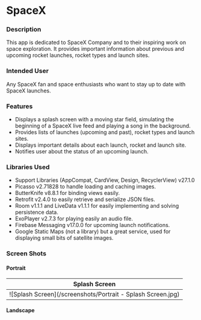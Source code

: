 # SpaceX

### Description

This app is dedicated to SpaceX Company and to their inspiring work on space exploration. It provides important information about previous and upcoming rocket launches, rocket types
and launch sites.

### Intended User

Any SpaceX fan and space enthusiasts who want to stay up to date with SpaceX launches.

### Features
- Displays a splash screen with a moving star field, simulating the beginning of a SpaceX
live feed and playing a song in the background.
- Provides lists of launches (upcoming and past), rocket types and launch sites.
- Displays important details about each launch, rocket and launch site.
- Notifies user about the status of an upcoming launch.

### Libraries Used
- Support Libraries (AppCompat, CardView, Design, RecyclerView) v27.1.0
- Picasso v2.71828 to handle loading and caching images.
- ButterKnife v8.8.1 for binding views easily.
- Retrofit v2.4.0 to easily retrieve and serialize JSON files.
- Room v1.1.1 and LiveData v1.1.1 for easily implementing and solving persistence data.
- ExoPlayer v2.7.3 for playing easily an audio file.
- Firebase Messaging v17.0.0 for upcoming launch notifications.
- Google Static Maps (not a library) but a great service, used for displaying small bits of
satellite images.

### Screen Shots
#### Portrait

Splash Screen |
--- |
![Splash Screen](/screenshots/Portrait - Splash Screen.jpg) |

#### Landscape 

